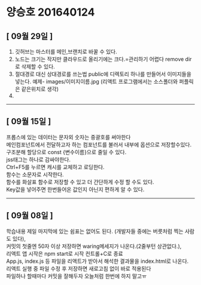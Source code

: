 # 양승호 201640124

## [ 09월 29일 ]
1. 깃허브는 마스터를 메인,브랜치로 바꿀 수 있다. </br>
2. 노드는 크기는 작지만 클라우드로 올리기에는 크다.=관리하기 어렵다 remove dir로 삭제할 수 있다.</br>
3. 절대경로 대신 상대경로를 쓰는법 public에 디렉토리 하나를 만들어서 이미지들을 넣는다. 예제- images/이미지이름.jpg (리액트 프로그램에서는 소스폴더와 퍼플릭은 같은위치로 생각)</br>
4. 

***

## [ 09월 15일 ]
프롭스에 있는 데이터는 문자외 숫자는 중괄호를 써야한다 </br>
메인컴포넌트에서 전달하고자 하는 컴포넌트를 불러서 내부에 옵션으로 저장할수있다.</br>
구조분해 할당으로 const {변수이름}으로 줄일 수 있다.</br>
jss태그는 하나로 감싸야한다.</br>
Ctrl+F5를 누르면 캐시를 교체하고 로딩한다.</br>
함수는 소문자로 시작한다.</br>
함수를 화살표 함수로 저장할 수 있고 더 간단하게 수정 할 수도 있다.</br>Key값을 넣어주면 한번들어온 값인지 아닌지 편하게 알 수 있다.

***
## [ 09월 08일 ]
학습내용 
제일 마지막에 있는 쉼표는 없어도 된다. (개발자들 중에는 버릇처럼 찍는 사람도 있다),<br/>
커밋의 첫줄엔 50자 이상 저장하면 waring메세지가 나온다.(2줄부턴 상관없다.), <br/>
리액트 앱 시작은 npm start로 시작 컨트롤+C로 종료 <br/>
App.js, index.js 등 파일을 리액트가 받아서 해석한 결과물을 index.html로 나온다. <br/>
리액트 실행 중 파일 수정 후 저장하면 새로고침 없이 바로 적용된다 <br/>
파일하나 할때마다 커밋을 잘해두자 오늘처럼 한번에 하지 말고ㅠ